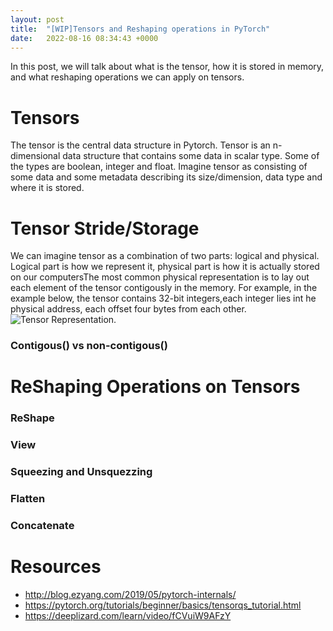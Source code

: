 ```yaml
---
layout: post
title:  "[WIP]Tensors and Reshaping operations in PyTorch"
date:   2022-08-16 08:34:43 +0000
---
```

In this post, we will talk about what is the tensor, how it is stored in memory, and what reshaping operations we can apply on tensors. 

# Tensors
The tensor is the central data structure in Pytorch. Tensor is an n-dimensional data structure that contains some data in scalar type. Some of the types are boolean, integer and float. Imagine tensor as consisting of some data and some metadata describing its size/dimension, data type and where it is stored.

# Tensor Stride/Storage
We can imagine tensor as a combination of two parts: logical and physical. Logical part is how we represent it, physical part is how it is actually stored on our computersThe most common physical representation is to lay out each element of the tensor contigously in the memory. For example, in the example below, the tensor contains 32-bit integers,each integer lies int he physical address, each offset four bytes from each other.
![Tensor Representation](/tensor.png).


### Contigous() vs non-contigous()

# ReShaping Operations on Tensors

### ReShape

### View

### Squeezing and Unsquezzing

### Flatten

### Concatenate


# Resources
 - http://blog.ezyang.com/2019/05/pytorch-internals/
 - https://pytorch.org/tutorials/beginner/basics/tensorqs_tutorial.html
 - https://deeplizard.com/learn/video/fCVuiW9AFzY
